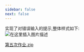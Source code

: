 ```yaml
---
sidebar: false
next: false
---
```

<BlogInfo/>






实现了对错误输入的提示,整体样式如下:  
![在这里插入图片描述](https://img-blog.csdnimg.cn/84d1b8cf7c7141ba802cb5cb1e84c5b6.png?x-oss-process=image/watermark,type_ZHJvaWRzYW5zZmFsbGJhY2s,shadow_50,text_Q1NETiBAbGl0dGxl5Lqu772e,size_16,color_FFFFFF,t_70,g_se,x_16)  
  

[第五次作业.zip](http://www.lll.plus/static/file/2021/10/11/第五次作业.zip)  








<ActionBox />
        
<style>#top-box {margin-top:0.5rem!important;}</style>